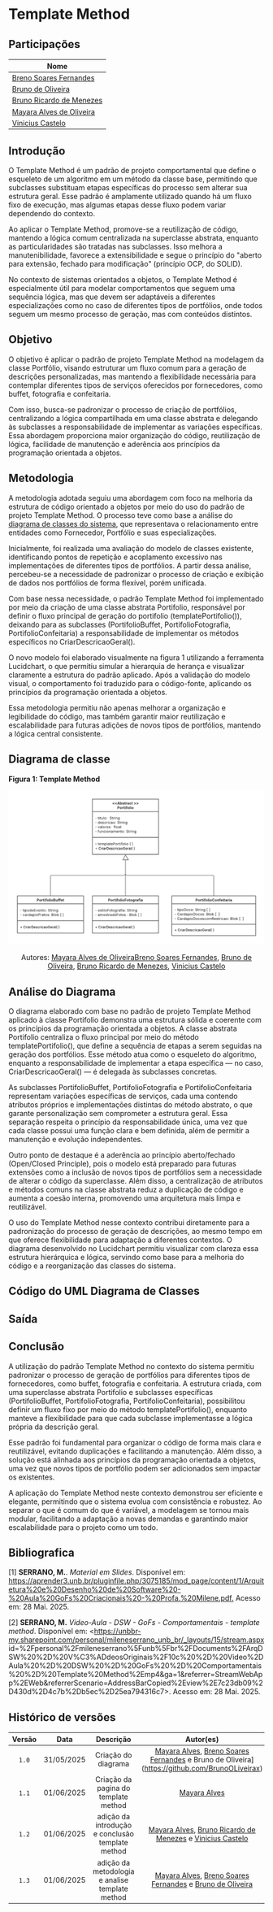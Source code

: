# Template Method

## Participações

| Nome                                 |
|--------------------------------------|
| [Breno Soares Fernandes](https://github.com/brenofrds)|
| [Bruno de Oliveira](https://github.com/BrunoOLiveirax) |
| [Bruno Ricardo de Menezes](https://github.com/EhOBruno) |
| [Mayara Alves de Oliveira](https://github.com/Mayara-tech) |
| [Vinicius Castelo](https://github.com/Vini47) |

## Introdução

O Template Method é um padrão de projeto comportamental que define o esqueleto de um algoritmo em um método da classe base, permitindo que subclasses substituam etapas específicas do processo sem alterar sua estrutura geral. Esse padrão é amplamente utilizado quando há um fluxo fixo de execução, mas algumas etapas desse fluxo podem variar dependendo do contexto.

Ao aplicar o Template Method, promove-se a reutilização de código, mantendo a lógica comum centralizada na superclasse abstrata, enquanto as particularidades são tratadas nas subclasses. Isso melhora a manutenibilidade, favorece a extensibilidade e segue o princípio do "aberto para extensão, fechado para modificação" (princípio OCP, do SOLID).

No contexto de sistemas orientados a objetos, o Template Method é especialmente útil para modelar comportamentos que seguem uma sequência lógica, mas que devem ser adaptáveis a diferentes especializações como no caso de diferentes tipos de portfólios, onde todos seguem um mesmo processo de geração, mas com conteúdos distintos.

## Objetivo

O objetivo é aplicar o padrão de projeto Template Method na modelagem da classe Portfólio, visando estruturar um fluxo comum para a geração de descrições personalizadas, mas mantendo a flexibilidade necessária para contemplar diferentes tipos de serviços oferecidos por fornecedores, como buffet, fotografia e confeitaria.

Com isso, busca-se padronizar o processo de criação de portfólios, centralizando a lógica compartilhada em uma classe abstrata e delegando às subclasses a responsabilidade de implementar as variações específicas. Essa abordagem proporciona maior organização do código, reutilização de lógica, facilidade de manutenção e aderência aos princípios da programação orientada a objetos.

## Metodologia

A metodologia adotada seguiu uma abordagem com foco na melhoria da estrutura de código orientado a objetos por meio do uso do padrão de projeto Template Method. O processo teve como base a análise do [diagrama de classes do sistema](https://unbarqdsw2025-1-turma01.github.io/2025.1-T01-_G4_QuemFazNiver_GostaDe_Entrega_03/#/PadroesDeProjeto/3.5.1.Diagramadeclasses), que representava o relacionamento entre entidades como Fornecedor, Portfólio e suas especializações.

Inicialmente, foi realizada uma avaliação do modelo de classes existente, identificando pontos de repetição e acoplamento excessivo nas implementações de diferentes tipos de portfólios. A partir dessa análise, percebeu-se a necessidade de padronizar o processo de criação e exibição de dados nos portfólios de forma flexível, porém unificada.

Com base nessa necessidade, o padrão Template Method foi implementado por meio da criação de uma classe abstrata Portifolio, responsável por definir o fluxo principal de geração do portifolio (templatePortifolio()), deixando para as subclasses (PortifolioBuffet, PortifolioFotografia, PortifolioConfeitaria) a responsabilidade de implementar os métodos específicos no CriarDescricaoGeral().

O novo modelo foi elaborado visualmente na figura 1 utilizando a ferramenta Lucidchart, o que permitiu simular a hierarquia de herança e visualizar claramente a estrutura do padrão aplicado. Após a validação do modelo visual, o comportamento foi traduzido para o código-fonte, aplicando os princípios da programação orientada a objetos.

Essa metodologia permitiu não apenas melhorar a organização e legibilidade do código, mas também garantir maior reutilização e escalabilidade para futuras adições de novos tipos de portfólios, mantendo a lógica central consistente.

## Diagrama de classe

<b>Figura 1: Template Method</b>

![template Method](TemplateMethod.png)

<p align="center">Autores: <a href="https://github.com/Mayara-tech">Mayara Alves de Oliveira</a><a href="https://github.com/brenofrds">Breno Soares Fernandes</a>, 
<a href="https://github.com/BrunoOLiveirax">Bruno de Oliveira</a>, 
<a href="https://github.com/EhOBruno">Bruno Ricardo de Menezes</a>, 
<a href="https://github.com/Vini47">Vinicius Castelo</a></p>


## Análise do Diagrama

O diagrama elaborado com base no padrão de projeto Template Method aplicado à classe Portifolio demonstra uma estrutura sólida e coerente com os princípios da programação orientada a objetos. A classe abstrata Portifolio centraliza o fluxo principal por meio do método templatePortifolio(), que define a sequência de etapas a serem seguidas na geração dos portfólios. Esse método atua como o esqueleto do algoritmo, enquanto a responsabilidade de implementar a etapa específica — no caso, CriarDescricaoGeral() — é delegada às subclasses concretas.

As subclasses PortifolioBuffet, PortifolioFotografia e PortifolioConfeitaria representam variações específicas de serviços, cada uma contendo atributos próprios e implementações distintas do método abstrato, o que garante personalização sem comprometer a estrutura geral. Essa separação respeita o princípio da responsabilidade única, uma vez que cada classe possui uma função clara e bem definida, além de permitir a manutenção e evolução independentes.

Outro ponto de destaque é a aderência ao princípio aberto/fechado (Open/Closed Principle), pois o modelo está preparado para futuras extensões como a inclusão de novos tipos de portfólios sem a necessidade de alterar o código da superclasse. Além disso, a centralização de atributos e métodos comuns na classe abstrata reduz a duplicação de código e aumenta a coesão interna, promovendo uma arquitetura mais limpa e reutilizável.

O uso do Template Method nesse contexto contribui diretamente para a padronização do processo de geração de descrições, ao mesmo tempo em que oferece flexibilidade para adaptação a diferentes contextos. O diagrama desenvolvido no Lucidchart permitiu visualizar com clareza essa estrutura hierárquica e lógica, servindo como base para a melhoria do código e a reorganização das classes do sistema.

## Código do UML Diagrama de Classes


## Saída


## Conclusão

A utilização do padrão Template Method no contexto do sistema permitiu padronizar o processo de geração de portfólios para diferentes tipos de fornecedores, como buffet, fotografia e confeitaria. A estrutura criada, com uma superclasse abstrata Portifolio e subclasses específicas (PortifolioBuffet, PortifolioFotografia, PortifolioConfeitaria), possibilitou definir um fluxo fixo por meio do método templatePortifolio(), enquanto manteve a flexibilidade para que cada subclasse implementasse a lógica própria da descrição geral.

Esse padrão foi fundamental para organizar o código de forma mais clara e reutilizável, evitando duplicações e facilitando a manutenção. Além disso, a solução está alinhada aos princípios da programação orientada a objetos, uma vez que novos tipos de portfólio podem ser adicionados sem impactar os existentes.

A aplicação do Template Method neste contexto demonstrou ser eficiente e elegante, permitindo que o sistema evolua com consistência e robustez. Ao separar o que é comum do que é variável, a modelagem se tornou mais modular, facilitando a adaptação a novas demandas e garantindo maior escalabilidade para o projeto como um todo.

## Bibliografica

[1] **SERRANO, M.**. *Material em Slides*. Disponível em: <https://aprender3.unb.br/pluginfile.php/3075185/mod_page/content/1/Arquitetura%20e%20Desenho%20de%20Software%20-%20Aula%20GoFs%20Criacionais%20-%20Profa.%20Milene.pdf.>  Acesso em: 28 Mai. 2025.

[2] **SERRANO, M.** *Video-Aula - DSW - GoFs - Comportamentais - template method*. Disponível em: <https://unbbr-my.sharepoint.com/personal/mileneserrano_unb_br/_layouts/15/stream.aspx id=%2Fpersonal%2Fmileneserrano%5Funb%5Fbr%2FDocuments%2FArqDSW%20%2D%20V%C3%ADdeosOriginais%2F10c%20%2D%20Video%2DAula%20%2D%20DSW%20%2D%20GoFs%20%2D%20Comportamentais%20%2D%20Template%20Method%2Emp4&ga=1&referrer=StreamWebApp%2EWeb&referrerScenario=AddressBarCopied%2Eview%2E7c23db09%2D430d%2D4c7b%2Db5ec%2D25ea794316c7>. Acesso em: 28 Mai. 2025.

## Histórico de versões

| Versão |    Data    |                       Descrição                       |                       Autor(es)                        |                      Revisor(es)                       |
| :----: | :--------: | :---------------------------------------------------: | :----------------------------------------------------: | :----------------------------------------------------: |
| `1.0`  | 31/05/2025 | Criação do diagrama   | [Mayara Alves](https://github.com/Mayara-tech), [Breno Soares Fernandes](https://github.com/brenofrds) e Bruno de Oliveira](https://github.com/BrunoOLiveirax) | [Bruno Ricardo de Menezes](https://github.com/EhOBruno) e [Vinicius Castelo](https://github.com/Vini47) |
| `1.1`  | 01/06/2025 | Criação da pagina do template method| [Mayara Alves](https://github.com/Mayara-tech) | [Breno Soares Fernandes](https://github.com/brenofrds) |
| `1.2`  | 01/06/2025 | adição da introdução e conclusão template method| [Mayara Alves](https://github.com/Mayara-tech), [Bruno Ricardo de Menezes](https://github.com/EhOBruno) e [Vinicius Castelo](https://github.com/Vini47)  | [Breno Soares Fernandes](https://github.com/brenofrds) e Bruno de Oliveira](https://github.com/BrunoOLiveirax) |
| `1.3`  | 01/06/2025 | adição da metodologia e analise template method| [Mayara Alves](https://github.com/Mayara-tech), [Breno Soares Fernandes](https://github.com/brenofrds) e [Bruno de Oliveira](https://github.com/BrunoOLiveirax) |[Vinicius Castelo](https://github.com/Vini47) |
